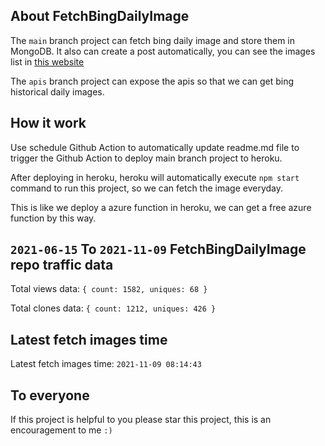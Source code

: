 ## About FetchBingDailyImage

The `main` branch project can fetch bing daily image and store them in MongoDB.
It also can create a post automatically, you can see the images list in [this website](https://oursalbum.netlify.app)

The `apis` branch project can expose the apis so that we can get bing historical daily images.

## How it work

Use schedule Github Action to automatically update readme.md file to trigger the Github Action to deploy main branch project to heroku.

After deploying in heroku, heroku will automatically execute `npm start` command to run this project, so we can fetch the image everyday.

This is like we deploy a azure function in heroku, we can get a free azure function by this way.

## `2021-06-15` To `2021-11-09` FetchBingDailyImage repo traffic data

Total views data: `{ count: 1582, uniques: 68 }`

Total clones data: `{ count: 1212, uniques: 426 }`

## Latest fetch images time

Latest fetch images time: `2021-11-09 08:14:43`

## To everyone

If this project is helpful to you please star this project, this is an encouragement to me `:)`



